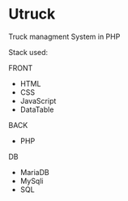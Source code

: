 # Utruck
Truck managment System in PHP

Stack used: 

FRONT
  - HTML
  - CSS
  - JavaScript
  - DataTable
 
BACK
  - PHP
  
DB
  - MariaDB
  - MySqli
  - SQL
